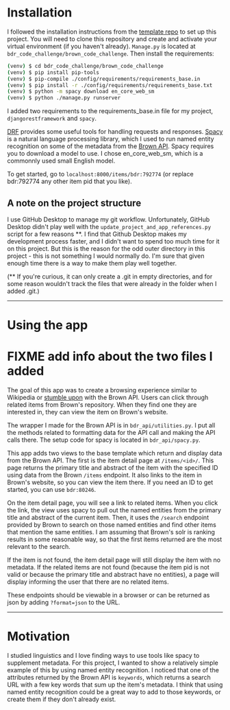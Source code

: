 # Installation

I followed the installation instructions from the [template repo](https://github.com/Brown-University-Library/django_template_42_project) to set up this project. You will need to clone this repository and create and activate your virtual environment (if you haven't already). `Manage.py` is located at `bdr_code_challenge/brown_code_challenge`. Then install the requirements:

```bash
(venv) $ cd bdr_code_challenge/brown_code_challenge
(venv) $ pip install pip-tools
(venv) $ pip-compile ./config/requirements/requirements_base.in
(venv) $ pip install -r ./config/requirements/requirements_base.txt
(venv) $ python -m spacy download en_core_web_sm
(venv) $ python ./manage.py runserver
```

I added two requirements to the requirements_base.in file for my project, `djangorestframework` and `spacy`. 

[DRF](https://www.django-rest-framework.org/) provides some useful tools for handling requests and responses. [Spacy](https://spacy.io/) is a natural language processing library, which I used to run named entity recognition on some of the metadata from the [Brown API](https://repository.library.brown.edu/studio/api-docs/). Spacy requires you to download a model to use. I chose en_core_web_sm, which is a commonnly used small English model. 

To get started, go to `localhost:8000/items/bdr:792774` (or replace bdr:792774 any other item pid that you like).

## A note on the project structure
I use GitHub Desktop to manage my git workflow. Unfortunately, GitHub Desktop didn't play well with the `update_project_and_app_references.py` script for a few reasons **. I find that Github Desktop makes my development process faster, and I didn't want to spend too much time for it on this project. But this is the reason for the odd outer directory in this project - this is not something I would normally do. I'm sure that given enough time there is a way to make them play well together.

(** If you're curious, it can only create a .git in empty directories, and for some reason wouldn't track the files that were already in the folder when I added .git.)

---

# Using the app
# FIXME add info about the two files I added
The goal of this app was to create a browsing experience similar to Wikipedia or [stumble upon](https://www.stumbleupon.com/) with the Brown API. Users can click through related items from Brown's repository. When they find one they are interested in, they can view the item on Brown's website.

The wrapper I made for the Brown API is in `bdr_api/utilities.py`. I put all the methods related to formatting data for the API call and making the API calls there. The setup code for spacy is located in `bdr_api/spacy.py`.

This app adds two views to the base template which return and display data from the Brown API. The first is the item detail page at `/items/<id>/`. This page returns the primary title and abstract of the item with the specified ID using data from the Brown `/items` endpoint. It also links to the item in Brown's website, so you can view the item there. If you need an ID to get started, you can use `bdr:80246`.

On the item detail page, you will see a link to related items. When you click the link, the view uses spacy to pull out the named entities from the primary title and abstract of the current item. Then, it uses the `/search` endpoint provided by Brown to search on those named entities and find other items that mention the same entities. I am assuming that Brown's solr is ranking results in some reasonable way, so that the first items returned are the most relevant to the search.

If the item is not found, the item detail page will still display the item with no metadata. If the related items are not found (because the item pid is not valid or because the primary title and abstract have no entities), a page will display informing the user that there are no related items.

These endpoints should be viewable in a browser or can be returned as json by adding `?format=json` to the URL.

---

# Motivation
I studied linguistics and I love finding ways to use tools like spacy to supplement metadata. For this project, I wanted to show a relatively simple example of this by using named entity recognition. I noticed that one of the attributes returned by the Brown API is `keywords`, which returns a search URL with a few key words that sum up the item's metadata. I think that using named entity recognition could be a great way to add to those keywords, or create them if they don't already exist.
